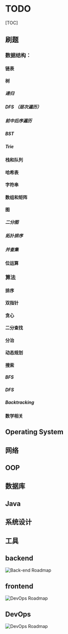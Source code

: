 # TODO 

[TOC]



## 刷题
### 数据结构：

#### 链表

#### 树

##### 递归

##### DFS （层次遍历）

##### 前中后序遍历

##### BST

##### Trie

#### 栈和队列

#### 哈希表

#### 字符串

#### 数组和矩阵

#### 图

##### 二分图

##### 拓扑排序

##### 并查集

#### 位运算



### 算法

#### 排序

#### 双指针

#### 贪心

#### 二分查找

#### 分治

#### 动态规划

#### 搜索

##### BFS

##### DFS

##### Backtracking

#### 数学相关



## Operating System

## 网络

## OOP

## 数据库

## Java

## 系统设计

## 工具

## backend

![Back-end Roadmap](https://github.com/kamranahmedse/developer-roadmap/raw/master/img/backend.png?year-2020-1)



## frontend

![DevOps Roadmap](https://github.com/kamranahmedse/developer-roadmap/raw/master/img/devops.png)

## DevOps

![DevOps Roadmap](https://github.com/kamranahmedse/developer-roadmap/raw/master/img/devops.png)


